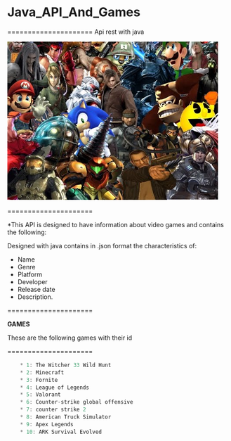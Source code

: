 # Java_API_And_Games
=====================
Api rest with java 

![alt text](image.png)

=====================

 *This API is designed to have information about video games and contains the following: 

Designed with java contains in .json format the characteristics of:
* Name
* Genre
* Platform
* Developer
* Release date
* Description.

=====================

**GAMES**

These are the following games with their id 

=====================

``` java
    * 1: The Witcher 33 Wild Hunt
    * 2: Minecraft
    * 3: Fornite
    * 4: League of Legends
    * 5: Valorant 
    * 6: Counter-strike global offensive
    * 7: counter strike 2
    * 8: American Truck Simulator
    * 9: Apex Legends
    * 10: ARK Survival Evolved
 ```
